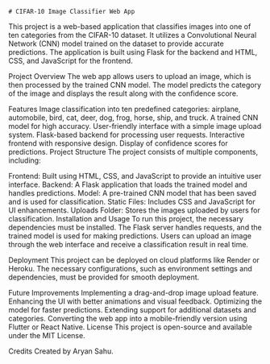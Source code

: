                                                                                                
    # CIFAR-10 Image Classifier Web App
This project is a web-based application that classifies images into one of ten categories from the CIFAR-10 dataset. It utilizes a Convolutional Neural Network (CNN) model trained on the dataset to provide accurate predictions. The application is built using Flask for the backend and HTML, CSS, and JavaScript for the frontend.

Project Overview
The web app allows users to upload an image, which is then processed by the trained CNN model. The model predicts the category of the image and displays the result along with the confidence score.

Features
Image classification into ten predefined categories: airplane, automobile, bird, cat, deer, dog, frog, horse, ship, and truck.
A trained CNN model for high accuracy.
User-friendly interface with a simple image upload system.
Flask-based backend for processing user requests.
Interactive frontend with responsive design.
Display of confidence scores for predictions.
Project Structure
The project consists of multiple components, including:

Frontend: Built using HTML, CSS, and JavaScript to provide an intuitive user interface.
Backend: A Flask application that loads the trained model and handles predictions.
Model: A pre-trained CNN model that has been saved and is used for classification.
Static Files: Includes CSS and JavaScript for UI enhancements.
Uploads Folder: Stores the images uploaded by users for classification.
Installation and Usage
To run this project, the necessary dependencies must be installed. The Flask server handles requests, and the trained model is used for making predictions. Users can upload an image through the web interface and receive a classification result in real time.

Deployment
This project can be deployed on cloud platforms like Render or Heroku. The necessary configurations, such as environment settings and dependencies, must be provided for smooth deployment.

Future Improvements
Implementing a drag-and-drop image upload feature.
Enhancing the UI with better animations and visual feedback.
Optimizing the model for faster predictions.
Extending support for additional datasets and categories.
Converting the web app into a mobile-friendly version using Flutter or React Native.
License
This project is open-source and available under the MIT License.

Credits
Created by Aryan Sahu.
